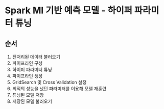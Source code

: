 # Spark Ml 기반 예측 모델 - 하이퍼 파라미터 튜닝


## 순서
1. 전처리된 데이터 불러오기
2. 파이프라인 구성
3. 하이퍼 파라미터 튜닝
4. 파이프라인 생성
5. GridSearch 및 Cross Validation 설정
6. 최적의 성능을 냈던 파라미터를 이용해 모델 재훈련
7. 튜닝된 모델 저장
8. 저장된 모델 불러오기